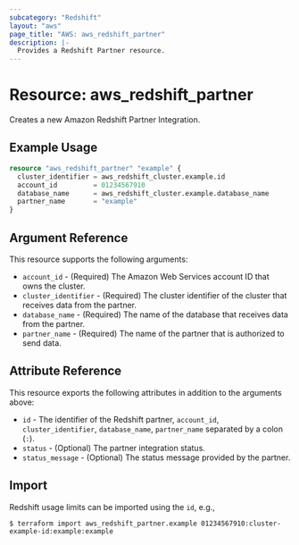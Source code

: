 ```yaml
---
subcategory: "Redshift"
layout: "aws"
page_title: "AWS: aws_redshift_partner"
description: |-
  Provides a Redshift Partner resource.
---
```


# Resource: aws_redshift_partner

Creates a new Amazon Redshift Partner Integration.

## Example Usage

```terraform
resource "aws_redshift_partner" "example" {
  cluster_identifier = aws_redshift_cluster.example.id
  account_id         = 01234567910
  database_name      = aws_redshift_cluster.example.database_name
  partner_name       = "example"
}
```

## Argument Reference

This resource supports the following arguments:

* `account_id` - (Required) The Amazon Web Services account ID that owns the cluster.
* `cluster_identifier` - (Required) The cluster identifier of the cluster that receives data from the partner.
* `database_name` - (Required) The name of the database that receives data from the partner.
* `partner_name` - (Required) The name of the partner that is authorized to send data.

## Attribute Reference

This resource exports the following attributes in addition to the arguments above:

* `id` - The identifier of the Redshift partner, `account_id`, `cluster_identifier`, `database_name`, `partner_name` separated by a colon (`:`).
* `status` - (Optional) The partner integration status.
* `status_message` - (Optional) The status message provided by the partner.

## Import

Redshift usage limits can be imported using the `id`, e.g.,

```
$ terraform import aws_redshift_partner.example 01234567910:cluster-example-id:example:example
```
